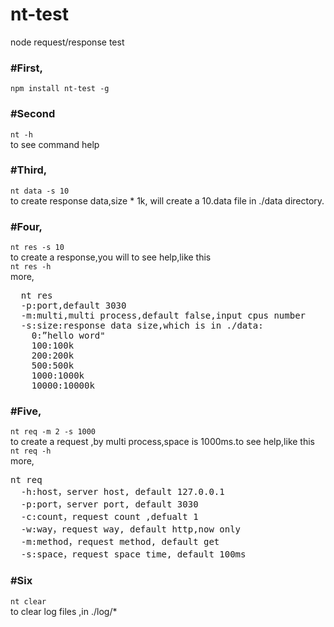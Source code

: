 # nt-test
node request/response test


### #First,
`
npm install nt-test -g
`


### #Second
`
  nt -h
`
<br/>
to see command help

### #Third,
`
nt data -s 10
`
<br/>
to create response data,size * 1k,
will create a 10.data file in ./data directory.

### #Four,
`
nt res -s 10
`
<br/>
to create a response,you will to see help,like this
<br/>
`
nt res -h
`
<br/>
more,
<pre>
  nt res
  -p:port,default 3030
  -m:multi,multi process,default false,input cpus number
  -s:size:response data size,which is in ./data:
    0:”hello word"
    100:100k
    200:200k
    500:500k
    1000:1000k
    10000:10000k
</pre>

### #Five,
`
nt req -m 2 -s 1000
`
<br/>
to create a request ,by multi process,space is 1000ms.to see help,like this
<br/>
`
nt req -h
`
<br/>
more,
<pre>
nt req
  -h:host，server host, default 127.0.0.1
  -p:port，server port, default 3030
  -c:count，request count ,defualt 1
  -w:way，request way, default http,now only
  -m:method，request method, default get
  -s:space，request space time, default 100ms
</pre>

### #Six
`
nt clear
`
<br/>
to clear log files ,in ./log/*
